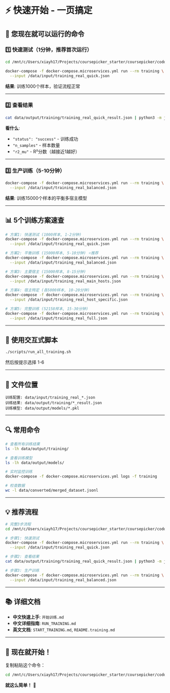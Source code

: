 # ⚡ 快速开始 - 一页搞定

## 🎯 您现在就可以运行的命令

### 1️⃣ 快速测试（1分钟，推荐首次运行）

```bash
cd /mnt/c/Users/xiayh17/Projects/coursepicker_starter/coursepicker/codon_verifier_ext

docker-compose -f docker-compose.microservices.yml run --rm training \
  --input /data/input/training_real_quick.json
```

**结果**: 训练1000个样本，验证流程正常

---

### 2️⃣ 查看结果

```bash
cat data/output/training/training_real_quick_result.json | python3 -m json.tool
```

**看什么**: 
- `"status": "success"` - 训练成功
- `"n_samples"` - 样本数量
- `"r2_mu"` - R²分数（越接近1越好）

---

### 3️⃣ 生产训练（5-10分钟）

```bash
docker-compose -f docker-compose.microservices.yml run --rm training \
  --input /data/input/training_real_balanced.json
```

**结果**: 训练15000个样本的平衡多宿主模型

---

## 📊 5个训练方案速查

```bash
# 方案1: 快速测试 (1000样本, 1-2分钟)
docker-compose -f docker-compose.microservices.yml run --rm training \
  --input /data/input/training_real_quick.json

# 方案2: 平衡训练 (15000样本, 5-10分钟) ⭐推荐
docker-compose -f docker-compose.microservices.yml run --rm training \
  --input /data/input/training_real_balanced.json

# 方案3: 主要宿主 (15000样本, 8-15分钟)
docker-compose -f docker-compose.microservices.yml run --rm training \
  --input /data/input/training_real_main_hosts.json

# 方案4: 宿主特定 (各5000样本, 10-20分钟)
docker-compose -f docker-compose.microservices.yml run --rm training \
  --input /data/input/training_real_host_specific.json

# 方案5: 完整训练 (52158样本, 15-30分钟)
docker-compose -f docker-compose.microservices.yml run --rm training \
  --input /data/input/training_real_full.json
```

---

## 🎨 使用交互式脚本

```bash
./scripts/run_all_training.sh
```

然后按提示选择 1-6

---

## 📁 文件位置

```
训练配置: data/input/training_real_*.json
训练结果: data/output/training/*_result.json
训练模型: data/output/models/*.pkl
```

---

## 🔍 常用命令

```bash
# 查看所有训练结果
ls -lh data/output/training/

# 查看训练模型
ls -lh data/output/models/

# 实时监控训练
docker-compose -f docker-compose.microservices.yml logs -f training

# 检查数据
wc -l data/converted/merged_dataset.jsonl
```

---

## 💡 推荐流程

```bash
# 完整3步流程
cd /mnt/c/Users/xiayh17/Projects/coursepicker_starter/coursepicker/codon_verifier_ext

# 步骤1: 快速测试
docker-compose -f docker-compose.microservices.yml run --rm training \
  --input /data/input/training_real_quick.json

# 步骤2: 查看结果
cat data/output/training/training_real_quick_result.json | python3 -m json.tool

# 步骤3: 生产训练
docker-compose -f docker-compose.microservices.yml run --rm training \
  --input /data/input/training_real_balanced.json
```

---

## 📚 详细文档

- **中文快速上手**: `开始训练.md`
- **中文详细指南**: `RUN_TRAINING.md`
- **英文文档**: `START_TRAINING.md`, `README.training.md`

---

## 🚀 现在就开始！

复制粘贴这个命令：

```bash
cd /mnt/c/Users/xiayh17/Projects/coursepicker_starter/coursepicker/codon_verifier_ext && docker-compose -f docker-compose.microservices.yml run --rm training --input /data/input/training_real_quick.json
```

**就这么简单！** 🎉

